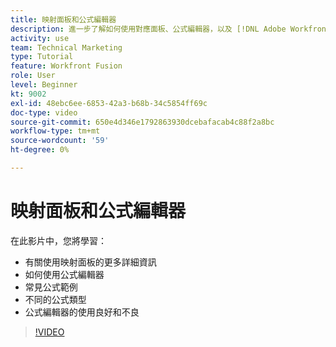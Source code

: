 ```yaml
---
title: 映射面板和公式編輯器
description: 進一步了解如何使用對應面板、公式編輯器，以及 [!DNL Adobe Workfront Fusion].
activity: use
team: Technical Marketing
type: Tutorial
feature: Workfront Fusion
role: User
level: Beginner
kt: 9002
exl-id: 48ebc6ee-6853-42a3-b68b-34c5854ff69c
doc-type: video
source-git-commit: 650e4d346e1792863930dcebafacab4c88f2a8bc
workflow-type: tm+mt
source-wordcount: '59'
ht-degree: 0%

---
```


# 映射面板和公式編輯器

在此影片中，您將學習：

* 有關使用映射面板的更多詳細資訊
* 如何使用公式編輯器
* 常見公式範例
* 不同的公式類型
* 公式編輯器的使用良好和不良

>[!VIDEO](https://video.tv.adobe.com/v/335262/?quality=12&learn=on)
